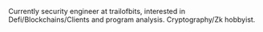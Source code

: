 Currently security engineer at trailofbits, interested in Defi/Blockchains/Clients and program analysis. Cryptography/Zk hobbyist. 

<!---
This is a ✨ special ✨ repository because its `README.md` (this file) appears on your GitHub profile.
You can click the Preview link to take a look at your changes.
--->
